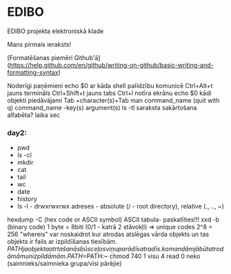 # EDIBO
EDIBO projekta elektroniskā klade

Mans pirmais ieraksts!

[Formatēšanas piemēri Github'ā] (https://help.github.com/en/github/writing-on-github/basic-writing-and-formatting-syntax)

Noderīgi paņēmieni
echo $0 ar kāda shell palīdzību komunicē
Ctrl+Alt+t jauns termināls
Ctrl+Shift+t jauns tabs
Ctrl+l notīra ekrānu
echo $0 kādi objekti piedāvājami
Tab +character(s)+Tab
man command_name (quit with q)
command_name -key(s) argument(s)
ls -tl saraksta sakārtošana alfabēta? laika sec

### day2: 

- pwd
- ls -cl
- mkdir 
- cat 
- tail 
- wc 
- date 
- history
- ls -l - drwxrwxrwx
 adreses - absolute (/ - root directory), relative (., .., ~)  
 
 
 hexdump -C (hex code or ASCII symbol) 
 ASCII tabula- paskatīties!!!
 xxd -b (binary code)
 1 byte = 8biti (0/1 - katrā 2 stāvokļi) => unique codes 2^8 = 256
 "whereis" var noskaidrot kur atrodas atslēgas vārda objekts un tas objekts ir fails ar izpildīšanas tiesībām.
 $PATH ja objekta atrtašanās būs ceļos viņu parādīs atradīs. komandām jābūt atrodāmām un izpildāmām.
 PATH=$PATH:~
 chmod 740 1 visu 4 read 0 neko (saimnieks/saimnieka grupa/visi pārējie)
